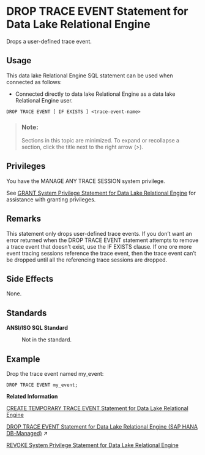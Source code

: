 <!-- loio816f81ae6ce210149309e843cf27de9d -->

# DROP TRACE EVENT Statement for Data Lake Relational Engine

Drops a user-defined trace event.



<a name="loio816f81ae6ce210149309e843cf27de9d__section_azh_5fj_znb"/>

## Usage

This data lake Relational Engine SQL statement can be used when connected as follows:

-   Connected directly to data lake Relational Engine as a data lake Relational Engine user.



```
DROP TRACE EVENT [ IF EXISTS ] <trace-event-name>
```



> ### Note:  
> Sections in this topic are minimized. To expand or recollapse a section, click the title next to the right arrow \(*\>*\).



<a name="loio816f81ae6ce210149309e843cf27de9d__drop_tracce_event_privileges1"/>

## Privileges

You have the MANAGE ANY TRACE SESSION system privilege.

See [GRANT System Privilege Statement for Data Lake Relational Engine](grant-system-privilege-statement-for-data-lake-relational-engine-a3dfcb0.md) for assistance with granting privileges.



<a name="loio816f81ae6ce210149309e843cf27de9d__drop_trace_event_remarks1"/>

## Remarks

This statement only drops user-defined trace events. If you don’t want an error returned when the DROP TRACE EVENT statement attempts to remove a trace event that doesn’t exist, use the IF EXISTS clause. If one ore more event tracing sessions reference the trace event, then the trace event can’t be dropped until all the referencing trace sessions are dropped.



<a name="loio816f81ae6ce210149309e843cf27de9d__drop_trace_event_side_effects1"/>

## Side Effects

None.



<a name="loio816f81ae6ce210149309e843cf27de9d__drop_trace_event_standards1"/>

## Standards


<dl>
<dt><b>

ANSI/ISO SQL Standard

</b></dt>
<dd>

Not in the standard.



</dd>
</dl>



## Example

Drop the trace event named my\_event:

```
DROP TRACE EVENT my_event;
```

**Related Information**  


[CREATE TEMPORARY TRACE EVENT Statement for Data Lake Relational Engine](create-temporary-trace-event-statement-for-data-lake-relational-engine-816cfdb.md "Creates a user trace event that persists until the database is stopped.")

[DROP TRACE EVENT Statement for Data Lake Relational Engine (SAP HANA DB-Managed)](https://help.sap.com/viewer/a898e08b84f21015969fa437e89860c8/2024_1_QRC/en-US/63579584baca4c78a6b2f830a2dfcc36.html "Drops a user-defined trace event.") :arrow_upper_right:

[REVOKE System Privilege Statement for Data Lake Relational Engine](revoke-system-privilege-statement-for-data-lake-relational-engine-a3eadda.md "Removes specific system privileges from specific users and the right to administer the privilege.")

